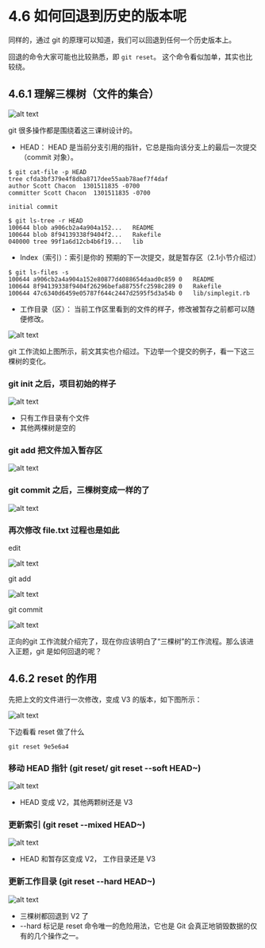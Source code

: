 # 4.6 如何回退到历史的版本呢

同样的，通过 git 的原理可以知道，我们可以回退到任何一个历史版本上。

回退的命令大家可能也比较熟悉，即 `git reset`。 这个命令看似加单，其实也比较绕。


## 4.6.1 理解三棵树（文件的集合）

![alt text](img/企业微信截图_20240204132936.png)

git 很多操作都是围绕着这三课树设计的。

* HEAD： HEAD 是当前分支引用的指针，它总是指向该分支上的最后一次提交（commit 对象）。
```
$ git cat-file -p HEAD
tree cfda3bf379e4f8dba8717dee55aab78aef7f4daf
author Scott Chacon  1301511835 -0700
committer Scott Chacon  1301511835 -0700

initial commit

$ git ls-tree -r HEAD
100644 blob a906cb2a4a904a152...   README
100644 blob 8f94139338f9404f2...   Rakefile
040000 tree 99f1a6d12cb4b6f19...   lib
```
* Index（索引）：索引是你的 预期的下一次提交，就是暂存区（2.1小节介绍过）
```
$ git ls-files -s
100644 a906cb2a4a904a152e80877d4088654daad0c859 0	README
100644 8f94139338f9404f26296befa88755fc2598c289 0	Rakefile
100644 47c6340d6459e05787f644c2447d2595f5d3a54b 0	lib/simplegit.rb
```
* 工作目录（区）： 当前工作区里看到的文件的样子，修改被暂存之前都可以随便修改。

![alt text](img/企业微信截图_20240204133546.png)

git 工作流如上图所示，前文其实也介绍过。下边举一个提交的例子，看一下这三棵树的变化。


### git init 之后，项目初始的样子

![alt text](img/企业微信截图_20240204133853.png)
* 只有工作目录有个文件
* 其他两棵树是空的

### git add 把文件加入暂存区 

![alt text](img/企业微信截图_20240204134044.png)

### git commit 之后，三棵树变成一样的了

![alt text](img/企业微信截图_20240204134119.png)


### 再次修改 file.txt 过程也是如此

edit

![alt text](img/企业微信截图_20240204134254.png)

git add

![alt text](img/企业微信截图_20240204134303.png)

git commit

![alt text](img/企业微信截图_20240204134310.png)


正向的git 工作流就介绍完了，现在你应该明白了“三棵树”的工作流程。那么该进入正题，git 是如何回退的呢？


## 4.6.2 reset 的作用
先把上文的文件进行一次修改，变成 V3 的版本，如下图所示：

![alt text](img/企业微信截图_20240204134543.png)

下边看看 reset 做了什么 

```
git reset 9e5e6a4
```

### 移动 HEAD 指针 (git reset/ git reset --soft HEAD~)

![alt text](img/企业微信截图_20240204134747.png)

* HEAD 变成 V2，其他两颗树还是 V3


### 更新索引 (git reset --mixed HEAD~)

![alt text](img/企业微信截图_20240204134959.png)
* HEAD 和暂存区变成 V2， 工作目录还是 V3

### 更新工作目录 (git reset --hard HEAD~)

![alt text](img/企业微信截图_20240204135057.png)

* 三棵树都回退到 V2 了
* --hard 标记是 reset 命令唯一的危险用法，它也是 Git 会真正地销毁数据的仅有的几个操作之一。 
